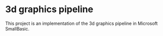 # 3d graphics pipeline

This project is an implementation of the 3d graphics pipeline in Microsoft SmallBasic.
